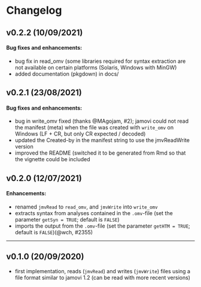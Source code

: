 # Changelog

## v0.2.2 (10/09/2021)

#### Bug fixes and enhancements:
* bug fix in read_omv (some libraries required for syntax extraction are not available on certain platforms (Solaris, Windows with MinGW)
* added documentation (pkgdown) in docs/


## v0.2.1 (23/08/2021)

#### Bug fixes and enhancements:
* bug in write_omv fixed (thanks @MAgojam, #2); jamovi could not read the manifest (meta) when the file was created with `write_omv` on Windows (LF + CR, but only CR expected / decoded)
* updated the Created-by in the manifest string to use the jmvReadWrite version
* improved the README (switched it to be generated from Rmd so that the vignette could be included


## v0.2.0 (12/07/2021)

#### Enhancements:

* renamed `jmvRead` to `read_omv`, and `jmvWrite` into `write_omv`
* extracts syntax from analyses contained in the `.omv`-file (set the parameter `getSyn = TRUE`; default is `FALSE`)
* imports the output from the `.omv`-file (set the parameter `getHTM = TRUE`; default is `FALSE`)(@wch, #2355)

---

## v0.1.0 (20/09/2020)

* first implementation, reads (`jmvRead`) and writes (`jmvWrite`) files using a file format similar to jamovi 1.2 (can be read with more recent versions)
